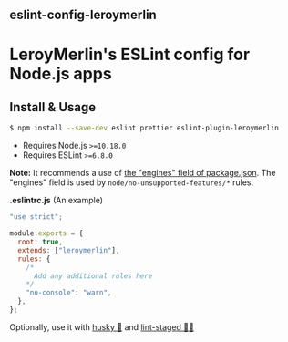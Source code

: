 ## eslint-config-leroymerlin

# LeroyMerlin's ESLint config for Node.js apps

## Install & Usage

```bash
$ npm install --save-dev eslint prettier eslint-plugin-leroymerlin
```

- Requires Node.js `>=10.18.0`
- Requires ESLint `>=6.8.0`

**Note:** It recommends a use of [the "engines" field of package.json](https://docs.npmjs.com/files/package.json#engines). The "engines" field is used by `node/no-unsupported-features/*` rules.

**.eslintrc.js** (An example)

```javascript
"use strict";

module.exports = {
  root: true,
  extends: ["leroymerlin"],
  rules: {
    /*
      Add any additional rules here
    */
    "no-console": "warn",
  },
};
```

Optionally, use it with [husky 🐶](https://github.com/typicode/husky) and [lint-staged 🚫💩](https://github.com/okonet/lint-staged)
